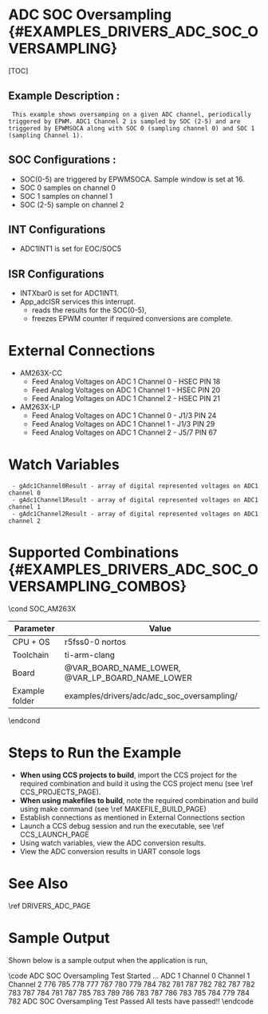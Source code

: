 # ADC SOC Oversampling {#EXAMPLES_DRIVERS_ADC_SOC_OVERSAMPLING}

[TOC]

## Example Description :
     This example shows oversamping on a given ADC channel, periodically triggered by EPWM. ADC1 Channel 2 is sampled by SOC (2-5) and are triggered by EPWMSOCA along with SOC 0 (sampling channel 0) and SOC 1 (sampling Channel 1).

## SOC Configurations :
- SOC(0-5) are triggered by EPWMSOCA. Sample window is set at 16.
- SOC 0 samples on channel 0
- SOC 1 samples on channel 1
- SOC (2-5) sample on channel 2

## INT Configurations
- ADC1INT1 is set for EOC/SOC5

## ISR Configurations
- INTXbar0 is set for ADC1INT1.
- App_adcISR services this interrupt.
     - reads the results for the SOC(0-5),
     - freezes EPWM counter if required conversions are complete.

# External Connections
- AM263X-CC
     - Feed Analog Voltages on ADC 1 Channel 0 - HSEC PIN 18
     - Feed Analog Voltages on ADC 1 Channel 1 - HSEC PIN 20
     - Feed Analog Voltages on ADC 1 Channel 2 - HSEC PIN 21
- AM263X-LP
     - Feed Analog Voltages on ADC 1 Channel 0 - J1/3 PIN 24
     - Feed Analog Voltages on ADC 1 Channel 1 - J1/3 PIN 29
     - Feed Analog Voltages on ADC 1 Channel 2 - J5/7 PIN 67

# Watch Variables
     - gAdc1Channel0Result - array of digital represented voltages on ADC1 channel 0
     - gAdc1Channel1Result - array of digital represented voltages on ADC1 channel 1
     - gAdc1Channel2Result - array of digital represented voltages on ADC1 channel 2

# Supported Combinations {#EXAMPLES_DRIVERS_ADC_SOC_OVERSAMPLING_COMBOS}

\cond SOC_AM263X

 Parameter      | Value
 ---------------|-----------
 CPU + OS       | r5fss0-0 nortos
 Toolchain      | ti-arm-clang
 Board          | @VAR_BOARD_NAME_LOWER, @VAR_LP_BOARD_NAME_LOWER
 Example folder | examples/drivers/adc/adc_soc_oversampling/

\endcond

# Steps to Run the Example

- **When using CCS projects to build**, import the CCS project for the required combination
  and build it using the CCS project menu (see \ref CCS_PROJECTS_PAGE).
- **When using makefiles to build**, note the required combination and build using
  make command (see \ref MAKEFILE_BUILD_PAGE)
- Establish connections as mentioned in External Connections section
- Launch a CCS debug session and run the executable, see \ref CCS_LAUNCH_PAGE
- Using watch variables, view the ADC conversion results.
- View the ADC conversion results in UART console logs

# See Also

\ref DRIVERS_ADC_PAGE

# Sample Output

Shown below is a sample output when the application is run,

\code
ADC SOC Oversampling Test Started ...
ADC 1 Channel 0	Channel 1	Channel 2
	776		785		778
	777		787		780
	779		784		782
	781		787		782
	782		787		782
	783		787		784
	781		787		785
	783		789		786
	783		787		786
	783		785		784
	779		784		782
ADC SOC Oversampling Test Passed
All tests have passed!!
\endcode
